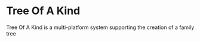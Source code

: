 # Tree Of A Kind 
Tree Of A Kind is a multi-platform system supporting the creation of a family tree

